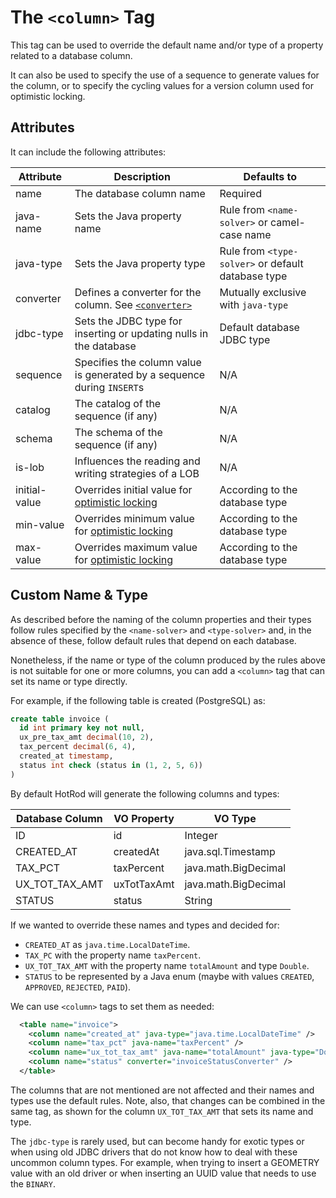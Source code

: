 
# The `<column>` Tag

This tag can be used to override the default name and/or type of a property related to a database column.

It can also be used to specify the use of a sequence to generate values for the column, or to specify the cycling 
values for a version column used for optimistic locking.

## Attributes

It can include the following attributes:

| Attribute | Description | Defaults to |
| -- | -- | -- |
| name | The database column name | Required |
| java-name | Sets the Java property name | Rule from `<name-solver>` or camel-case name |
| java-type | Sets the Java property type | Rule from `<type-solver>` or default database type |
| converter | Defines a converter for the column. See [`<converter>`](converter.md) | Mutually exclusive with `java-type` |
| jdbc-type | Sets the JDBC type for inserting or updating nulls in the database | Default database JDBC type |
| sequence | Specifies the column value is generated by a sequence during `INSERT`s | N/A |
| catalog | The catalog of the sequence (if any) | N/A |
| schema | The schema of the sequence (if any) | N/A |
| is-lob  | Influences the reading and writing strategies of a LOB | N/A |
| initial-value | Overrides initial value for [optimistic locking](./version-control-column.md) | According to the database type |
| min-value | Overrides minimum value for [optimistic locking](./version-control-column.md) | According to the database type |
| max-value | Overrides maximum value for [optimistic locking](./version-control-column.md) | According to the database type |


## Custom Name &amp; Type

As described before the naming of the column properties and their types follow rules specified by the `<name-solver>` and `<type-solver>` and,
in the absence of these, follow default rules that depend on each database.

Nonetheless, if the name or type of the column produced by the rules above is not suitable for one or more columns, you can add a `<column>` tag
that can set its name or type directly.

For example, if the following table is created (PostgreSQL) as:

```sql
create table invoice (
  id int primary key not null,
  ux_pre_tax_amt decimal(10, 2),
  tax_percent decimal(6, 4),
  created_at timestamp,
  status int check (status in (1, 2, 5, 6))
)
```

By default HotRod will generate the following columns and types:

| Database Column | VO Property | VO Type |
| -- | -- | -- |
| ID | id | Integer |
| CREATED_AT | createdAt | java.sql.Timestamp |
| TAX_PCT | taxPercent | java.math.BigDecimal |
| UX_TOT_TAX_AMT | uxTotTaxAmt | java.math.BigDecimal |
| STATUS | status | String |

If we wanted to override these names and types and decided for:
- `CREATED_AT` as `java.time.LocalDateTime`.
- `TAX_PC` with the property name `taxPercent`.
- `UX_TOT_TAX_AMT` with the property name `totalAmount` and type `Double`.
- `STATUS` to be represented by a Java enum (maybe with values `CREATED`, `APPROVED`, `REJECTED`, `PAID`).

We can use `<column>` tags to set them as needed:

```xml
  <table name="invoice">
    <column name="created_at" java-type="java.time.LocalDateTime" />
    <column name="tax_pct" java-name="taxPercent" />
    <column name="ux_tot_tax_amt" java-name="totalAmount" java-type="Double" />
    <column name="status" converter="invoiceStatusConverter" />
  </table>
```

The columns that are not mentioned are not affected and their names and types use the default rules. Note,
also, that changes can be combined in the same tag, as shown for the column `UX_TOT_TAX_AMT` that sets its
name and type.

The `jdbc-type` is rarely used, but can become handy for exotic types or when using old JDBC drivers that do
not know how to deal with these uncommon column types. For example, when trying to insert a GEOMETRY value with an old
driver or when inserting an UUID value that needs to use the `BINARY`.








